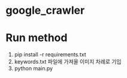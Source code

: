 # google_crawler


# Run method
1. pip install -r requirements.txt
2. keywords.txt 파일에 가져올 이미지 차례로 기입
3. python main.py
